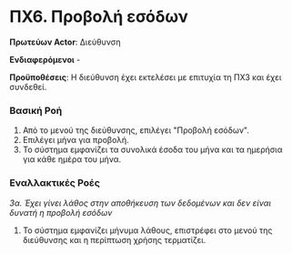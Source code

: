 # ΠΧ6. Προβολή εσόδων

**Πρωτεύων Actor**: Διεύθυνση

**Ενδιαφερόμενοι** -

**Προϋποθέσεις**: Η διεύθυνση έχει εκτελέσει με επιτυχία τη ΠΧ3 και έχει συνδεθεί.

### Βασική Ροή
1. Από το μενού της διεύθυνσης, επιλέγει "Προβολή εσόδων".
2. Επιλέγει μήνα για προβολή.
3. Το σύστημα εμφανίζει τα συνολικά έσοδα του μήνα και τα ημερήσια για κάθε ημέρα του μήνα.

### Εναλλακτικές Ροές

*3α. Έχει γίνει λάθος στην αποθήκευση των δεδομένων και δεν είναι δυνατή η προβολή εσόδων*
1. Το σύστημα εμφανίζει μήνυμα λάθους, επιστρέφει στο μενού της διεύθυνσης και η περίπτωση χρήσης τερματίζει.
